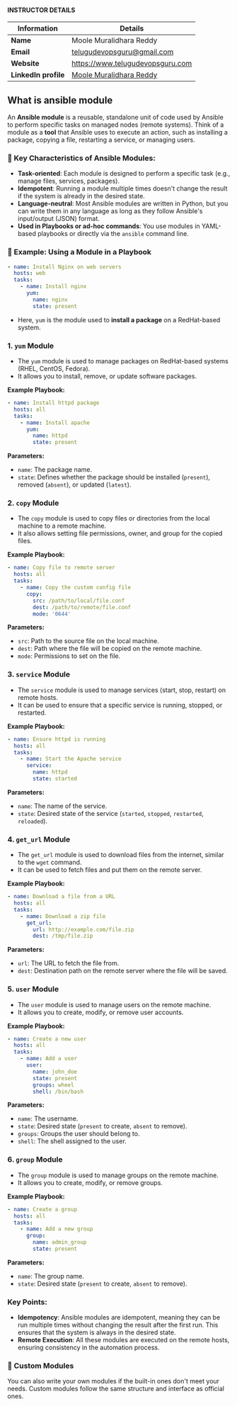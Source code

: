 #### INSTRUCTOR DETAILS

|  Information             | Details                                                                      |
|----------------------    |------------------------------------------------------------------------------|
| **Name**                 | Moole Muralidhara Reddy                                                      |
| **Email**                | telugudevopsguru@gmail.com                                                |
| **Website**              | https://www.telugudevopsguru.com               |
| **LinkedIn profile**     | [Moole Muralidhara Reddy](https://www.linkedin.com/in/moole-muralidhara-reddy) |

## What is ansible module 

An **Ansible module** is a reusable, standalone unit of code used by Ansible to perform specific tasks on managed nodes (remote systems). Think of a module as a **tool** that Ansible uses to execute an action, such as installing a package, copying a file, restarting a service, or managing users.

### 🔧 Key Characteristics of Ansible Modules:

* **Task-oriented**: Each module is designed to perform a specific task (e.g., manage files, services, packages).
* **Idempotent**: Running a module multiple times doesn't change the result if the system is already in the desired state.
* **Language-neutral**: Most Ansible modules are written in Python, but you can write them in any language as long as they follow Ansible's input/output (JSON) format.
* **Used in Playbooks or ad-hoc commands**: You use modules in YAML-based playbooks or directly via the `ansible` command line.

### 🧱 Example: Using a Module in a Playbook

```yaml
- name: Install Nginx on web servers
  hosts: web
  tasks:
    - name: Install nginx
      yum:
        name: nginx
        state: present
```

* Here, `yum` is the module used to **install a package** on a RedHat-based system.

### 1. **`yum` Module**

* The `yum` module is used to manage packages on RedHat-based systems (RHEL, CentOS, Fedora).
* It allows you to install, remove, or update software packages.

**Example Playbook:**

```yaml
- name: Install httpd package
  hosts: all
  tasks:
    - name: Install apache
      yum:
        name: httpd
        state: present
```

**Parameters:**

* `name`: The package name.
* `state`: Defines whether the package should be installed (`present`), removed (`absent`), or updated (`latest`).

### 2. **`copy` Module**

* The `copy` module is used to copy files or directories from the local machine to a remote machine.
* It also allows setting file permissions, owner, and group for the copied files.

**Example Playbook:**

```yaml
- name: Copy file to remote server
  hosts: all
  tasks:
    - name: Copy the custom config file
      copy:
        src: /path/to/local/file.conf
        dest: /path/to/remote/file.conf
        mode: '0644'
```

**Parameters:**

* `src`: Path to the source file on the local machine.
* `dest`: Path where the file will be copied on the remote machine.
* `mode`: Permissions to set on the file.

### 3. **`service` Module**

* The `service` module is used to manage services (start, stop, restart) on remote hosts.
* It can be used to ensure that a specific service is running, stopped, or restarted.

**Example Playbook:**

```yaml
- name: Ensure httpd is running
  hosts: all
  tasks:
    - name: Start the Apache service
      service:
        name: httpd
        state: started
```

**Parameters:**

* `name`: The name of the service.
* `state`: Desired state of the service (`started`, `stopped`, `restarted`, `reloaded`).

### 4. **`get_url` Module**

* The `get_url` module is used to download files from the internet, similar to the `wget` command.
* It can be used to fetch files and put them on the remote server.

**Example Playbook:**

```yaml
- name: Download a file from a URL
  hosts: all
  tasks:
    - name: Download a zip file
      get_url:
        url: http://example.com/file.zip
        dest: /tmp/file.zip
```

**Parameters:**

* `url`: The URL to fetch the file from.
* `dest`: Destination path on the remote server where the file will be saved.

### 5. **`user` Module**

* The `user` module is used to manage users on the remote machine.
* It allows you to create, modify, or remove user accounts.

**Example Playbook:**

```yaml
- name: Create a new user
  hosts: all
  tasks:
    - name: Add a user
      user:
        name: john_doe
        state: present
        groups: wheel
        shell: /bin/bash
```

**Parameters:**

* `name`: The username.
* `state`: Desired state (`present` to create, `absent` to remove).
* `groups`: Groups the user should belong to.
* `shell`: The shell assigned to the user.

### 6. **`group` Module**

* The `group` module is used to manage groups on the remote machine.
* It allows you to create, modify, or remove groups.

**Example Playbook:**

```yaml
- name: Create a group
  hosts: all
  tasks:
    - name: Add a new group
      group:
        name: admin_group
        state: present
```

**Parameters:**

* `name`: The group name.
* `state`: Desired state (`present` to create, `absent` to remove).

### Key Points:

* **Idempotency**: Ansible modules are idempotent, meaning they can be run multiple times without changing the result after the first run. This ensures that the system is always in the desired state.
* **Remote Execution**: All these modules are executed on the remote hosts, ensuring consistency in the automation process.

### 🧰 Custom Modules

You can also write your own modules if the built-in ones don't meet your needs. Custom modules follow the same structure and interface as official ones.
